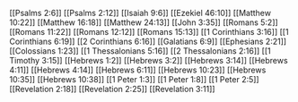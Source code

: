 [[Psalms 2:6]]
[[Psalms 2:12]]
[[Isaiah 9:6]]
[[Ezekiel 46:10]]
[[Matthew 10:22]]
[[Matthew 16:18]]
[[Matthew 24:13]]
[[John 3:35]]
[[Romans 5:2]]
[[Romans 11:22]]
[[Romans 12:12]]
[[Romans 15:13]]
[[1 Corinthians 3:16]]
[[1 Corinthians 6:19]]
[[2 Corinthians 6:16]]
[[Galatians 6:9]]
[[Ephesians 2:21]]
[[Colossians 1:23]]
[[1 Thessalonians 5:16]]
[[2 Thessalonians 2:16]]
[[1 Timothy 3:15]]
[[Hebrews 1:2]]
[[Hebrews 3:2]]
[[Hebrews 3:14]]
[[Hebrews 4:11]]
[[Hebrews 4:14]]
[[Hebrews 6:11]]
[[Hebrews 10:23]]
[[Hebrews 10:35]]
[[Hebrews 10:38]]
[[1 Peter 1:3]]
[[1 Peter 1:8]]
[[1 Peter 2:5]]
[[Revelation 2:18]]
[[Revelation 2:25]]
[[Revelation 3:11]]
